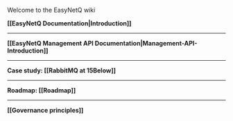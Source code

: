 Welcome to the EasyNetQ wiki

**[[EasyNetQ Documentation|Introduction]]**

***

**[[EasyNetQ Management API Documentation|Management-API-Introduction]]**

***

**Case study: [[RabbitMQ at 15Below]]**

***

**Roadmap: [[Roadmap]]**

***

**[[Governance principles]]**
